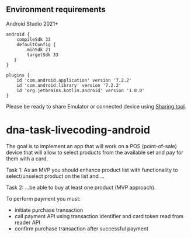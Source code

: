 ## Environment requirements

Android Studio 2021+

```
android {
    compileSdk 33
    defaultConfig {
        minSdk 21
        targetSdk 33
   }
}
```

```
plugins {
    id 'com.android.application' version '7.2.2' 
    id 'com.android.library' version '7.2.2'
    id 'org.jetbrains.kotlin.android' version '1.8.0' 
}
```

Please be ready to share Emulator or connected device using [Sharing tool](https://github.com/Genymobile/scrcpy).


# dna-task-livecoding-android

The goal is to implement an app that will work on a POS (point-of-sale) device that will allow to select products from the available set and pay for them with a card.

Task 1:
As an MVP you should enhance product list with functionality to select/unselect product on the list and ...

Task 2:
...be able to buy at least one product (MVP approach).

To perform payment you must:
- initiate purchase transaction
- call payment API using transaction identifier and card token read from reader API
- confirm purchase transaction after successful payment